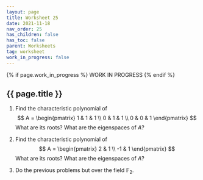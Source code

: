 ```yaml
---
layout: page
title: Worksheet 25
date: 2021-11-18
nav_order: 25
has_children: false
has_toc: false
parent: Worksheets
tag: worksheet
work_in_progress: false
---
```


{% if page.work_in_progress %}
    WORK IN PROGRESS
{% endif %}

## {{ page.title }}

1. Find the characteristic polynomial of 
$$
    A = 
    \begin{pmatrix} 
        1 & 1 & 1 \\
        0 & 1 & 1 \\
        0 & 0 & 1 
    \end{pmatrix}
$$
What are its roots? What are the eigenspaces of $A$?

2. Find the characteristic polynomial of 
$$
	A = 
	\begin{pmatrix}
		2 & 1 \\
		-1 & 1 
	\end{pmatrix}
$$ 
What are its roots? What are the eigenspaces of $A$? 

3. Do the previous problems but over the field $\mathbb{F}_2$. 
